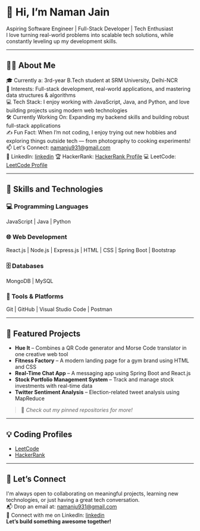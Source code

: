 # 👋 Hi, I’m Naman Jain

Aspiring Software Engineer | Full-Stack Developer | Tech Enthusiast  
I love turning real-world problems into scalable tech solutions, while constantly leveling up my development skills.

---

## 👨‍💻 About Me

🎓 Currently a: 3rd-year B.Tech student at SRM University, Delhi-NCR  
👀 Interests: Full-stack development, real-world applications, and mastering data structures & algorithms  
💻 Tech Stack: I enjoy working with JavaScript, Java, and Python, and love building projects using modern web technologies  
🛠️ Currently Working On: Expanding my backend skills and building robust full-stack applications  
✍️ Fun Fact: When I’m not coding, I enjoy trying out new hobbies and exploring things outside tech — from photography to cooking experiments!  
📫 Let's Connect: namanju931@gmail.com  
🔗 LinkedIn: [linkedin](https://www.linkedin.com/in/--naman-jain/) 
🏆 HackerRank: [HackerRank Profile](https://www.hackerrank.com/profile/namanju931/) 
💻 LeetCode: [LeetCode Profile](https://leetcode.com/u/namanj913/)

---

## 🚀 Skills and Technologies

### 💻 Programming Languages  
JavaScript | Java | Python

### 🌐 Web Development  
React.js | Node.js | Express.js | HTML | CSS | Spring Boot | Bootstrap

### 🗄️ Databases  
MongoDB | MySQL

### 🧰 Tools & Platforms  
Git | GitHub | Visual Studio Code | Postman

---

## 📂 Featured Projects

- **Hue It** – Combines a QR Code generator and Morse Code translator in one creative web tool  
- **Fitness Factory** – A modern landing page for a gym brand using HTML and CSS  
- **Real-Time Chat App** – A messaging app using Spring Boot and React.js  
- **Stock Portfolio Management System** – Track and manage stock investments with real-time data  
- **Twitter Sentiment Analysis** – Election-related tweet analysis using MapReduce  
> 📌 *Check out my pinned repositories for more!*

---

## 💡 Coding Profiles

- [LeetCode](https://leetcode.com/u/namanj913/)  
- [HackerRank](https://www.hackerrank.com/namanjain0113)

---

## 🤝 Let’s Connect

I'm always open to collaborating on meaningful projects, learning new technologies, or just having a great tech conversation.  
📬 Drop an email at: namanju931@gmail.com  
🔗 Connect with me on LinkedIn: [linkedin](www.linkedin.com/in/--naman-jain)  
**Let’s build something awesome together!**
